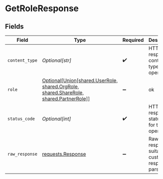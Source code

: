 # GetRoleResponse


## Fields

| Field                                                                                                                     | Type                                                                                                                      | Required                                                                                                                  | Description                                                                                                               |
| ------------------------------------------------------------------------------------------------------------------------- | ------------------------------------------------------------------------------------------------------------------------- | ------------------------------------------------------------------------------------------------------------------------- | ------------------------------------------------------------------------------------------------------------------------- |
| `content_type`                                                                                                            | *Optional[str]*                                                                                                           | :heavy_check_mark:                                                                                                        | HTTP response content type for this operation                                                                             |
| `role`                                                                                                                    | [Optional[Union[shared.UserRole, shared.OrgRole, shared.ShareRole, shared.PartnerRole]]](undefined/models/shared/role.md) | :heavy_minus_sign:                                                                                                        | ok                                                                                                                        |
| `status_code`                                                                                                             | *Optional[int]*                                                                                                           | :heavy_check_mark:                                                                                                        | HTTP response status code for this operation                                                                              |
| `raw_response`                                                                                                            | [requests.Response](https://requests.readthedocs.io/en/latest/api/#requests.Response)                                     | :heavy_minus_sign:                                                                                                        | Raw HTTP response; suitable for custom response parsing                                                                   |